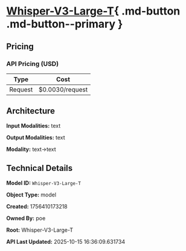 # [Whisper-V3-Large-T](https://poe.com/Whisper-V3-Large-T){ .md-button .md-button--primary }

## Pricing

### API Pricing (USD)

| Type | Cost |
|------|------|
| Request | $0.0030/request |

## Architecture

**Input Modalities:** text

**Output Modalities:** text

**Modality:** text->text


## Technical Details

**Model ID:** `Whisper-V3-Large-T`

**Object Type:** model

**Created:** 1756410173218

**Owned By:** poe

**Root:** Whisper-V3-Large-T

**API Last Updated:** 2025-10-15 16:36:09.631734
